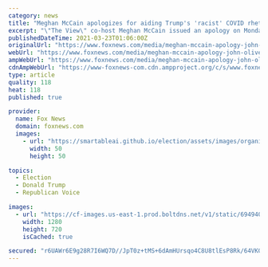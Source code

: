 ```yaml
---
category: news
title: "Meghan McCain apologizes for aiding Trump's 'racist' COVID rhetoric after being called out by John Oliver"
excerpt: "\"The View\" co-host Meghan McCain issued an apology on Monday after she was called out by \"Last Week Tonight\" host John Oliver for comments she made about rhetoric tying the coronavirus outbreak to China."
publishedDateTime: 2021-03-23T01:06:00Z
originalUrl: "https://www.foxnews.com/media/meghan-mccain-apology-john-oliver"
webUrl: "https://www.foxnews.com/media/meghan-mccain-apology-john-oliver"
ampWebUrl: "https://www.foxnews.com/media/meghan-mccain-apology-john-oliver.amp"
cdnAmpWebUrl: "https://www-foxnews-com.cdn.ampproject.org/c/s/www.foxnews.com/media/meghan-mccain-apology-john-oliver.amp"
type: article
quality: 118
heat: 118
published: true

provider:
  name: Fox News
  domain: foxnews.com
  images:
    - url: "https://smartableai.github.io/election/assets/images/organizations/foxnews.com-50x50.jpg"
      width: 50
      height: 50

topics:
  - Election
  - Donald Trump
  - Republican Voice

images:
  - url: "https://cf-images.us-east-1.prod.boltdns.net/v1/static/694940094001/d899ce99-eeab-4a7d-b8b4-220bfade748e/d32c7129-2e9b-4316-a6eb-02854a32e2bd/1280x720/match/image.jpg"
    width: 1280
    height: 720
    isCached: true

secured: "r6UAWr6E9g28R7I6WQ7D//JpT0z+tMS+6dAmHUrsqo4C8U8tlEsP8Rk/64VKGEM8taKhn80eYVvdkuQYQzAeuP6KDPXBtOMkyKNiJiUur8UuWJT/HGi7mT/rHCflcszP4m4LQhdUN4Lf1zev7wywv+ULxyVhFVdjGldXzrI0RhV6wO7XiEwDaVaTQ41kmS0ealMfaUknluVbScgcesee6+dUGFxyJLrDINtx0jwq9xPYyZsAirbz/7nHNgTqNNjEUYIezqLuw9416IEqn6LUzh+k3q4OfZzpt4t1ip8CAMLMdG/CPRJD22pX1mahI76v3VUmUKZKT9mxb/W1xWq9nM4H4xY9nIJtkay5h6Xl324=;r+OLpDrwYH2TL+myuW8wyQ=="
---
```


